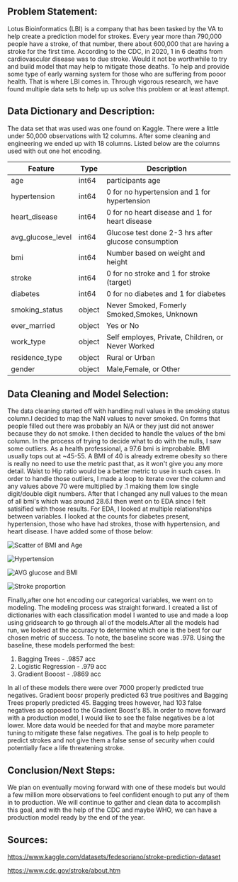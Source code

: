 ## Problem Statement:
   Lotus Bioinformatics (LBI) is a company that has been tasked by the VA to help create a prediction model for strokes. Every year more than 790,000 people have a stroke, of that number, there about 600,000 that are having a stroke for the first time. According to the CDC, in 2020, 1 in 6 deaths from cardiovascular disease was to due stroke. Would it not be worthwhile to try and build model that may help to mitigate those deaths. To help and provide some type of early warning system for those who are suffering from pooor health. That is where LBI comes in. 
    Through vigorous research, we have found multiple data sets to help up us solve this problem or at least attempt.

## Data Dictionary and Description:
   The data set that was used was one found on Kaggle. There were a little under 50,000 observations with 12 columns. After some cleaning and engineering we ended up with 18 columns. Listed below are the columns used with out one hot encoding.

   |Feature|Type|Description|
   |---|---|---|
   |age|int64|participants age|
   |hypertension|int64|0 for no hypertension and  1 for hypertension|
   |heart_disease|int64|0 for no heart disease and 1 for heart disease|
   |avg_glucose_level|int64|Glucose test done 2-3 hrs after glucose consumption |
   |bmi|int64|Number based on weight and height|
   |stroke|int64|0 for no stroke  and 1 for stroke (target)|
   |diabetes|int64|0 for no diabetes and 1 for diabetes|
   |smoking_status|object|Never Smoked, Fomerly Smoked,Smokes, Unknown|
   |ever_married|object|Yes or No|
   |work_type|object|Self employes, Private, Children, or Never Worked|
   |residence_type|object|Rural or Urban|
   |gender|object|Male,Female, or Other|

    

   
## Data Cleaning and Model Selection:
   The data cleaning started off with handling null values in the smoking status column.I decided to map the NaN values to never smoked. On forms that people filled out there was probably an N/A or they just did not answer because they do not smoke. I then decided to handle the values of the bmi column. In the process of trying to decide what to do with the nulls, I saw some outliers. As a health professional, a 97.6 bmi is improbable. BMI usually tops out at ~45-55. A BMI of 40 is already extreme obesity so there is really no need to use the metric past that, as it won't give you any more detail. Waist to Hip ratio would be a better metric to use in such cases. In order to handle those outliers, I made a loop to iterate over the column and any values above 70 were multiplied by .1 making them low single digit/double digit numbers. After that I changed any null values to the mean of all bmi's which was around 28.6.I then went on to EDA since I felt satisified with those results.
    For EDA, I looked at multiple relationships between variables. I looked at the counts for diabetes present, hypertension, those who have had strokes, those with hypertension, and heart disease. I have added some of those below:
     
   ![Scatter of BMI and Age](http://localhost:8890/view/Stroke%20Predictor%20-%20Capstone/img/age_bmi_scatter.png)
   
   ![Hypertension](http://localhost:8890/view/Stroke%20Predictor%20-%20Capstone/img/hypertension.png)
   
   ![AVG glucose and BMI](http://localhost:8890/view/Stroke%20Predictor%20-%20Capstone/img/avg_glucose_and_bmi.png)
   
   ![Stroke proportion](http://localhost:8890/view/Stroke%20Predictor%20-%20Capstone/img/stroke_prop.png)
    
   Finally,after one hot encoding our categorical variables, we went on to modeling. The modeling process was straight forward. I created a list of dictionaries with each classification model I wanted to use and made a loop using gridsearch to go through all of the models.After all the models had run, we looked at the accuracy to determine which one is the best for our chosen metric of success. To note, the baseline score was .978. Using the baseline, these models performed the best:

   1. Bagging Trees - .9857 acc
   2. Logistic Regression - .979 acc
   3. Gradient Booost - .9869 acc
   
   In all of these models there were over 7000 properly predicted true negatives. Gradient boosr properly predicted 63 true positives and Bagging Trees properly predicted 45. Bagging trees however, had 103 false negatives as opposed to the Gradient Boost's 85. In order to move forward with a production model, I would like to see the false negatives be a lot lower. More data would be needed for that and maybe more parameter tuning to mitigate these false negatives. The goal is to help people to predict strokes and not give them a false sense of security when could potentially face a life threatening stroke. 
    
## Conclusion/Next Steps:

   We plan on eventually moving forward with one of these models but would a few million more observations to feel confident enough to put any of them in to production. We will continue to gather and clean data to accomplish this goal, and with the help of the CDC and maybe WHO, we can have a production model ready by the end of the year.


## Sources: 
 https://www.kaggle.com/datasets/fedesoriano/stroke-prediction-dataset
 
 https://www.cdc.gov/stroke/about.htm
 
